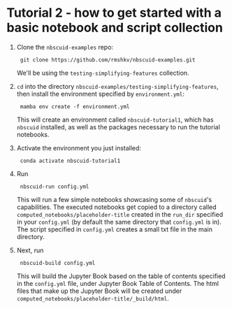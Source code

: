 # Tutorial 2 - how to get started with a basic notebook and script collection

1. Clone the `nbscuid-examples` repo: 

        git clone https://github.com/rmshkv/nbscuid-examples.git 
        
    We'll be using the `testing-simplifying-features` collection.
    
2. `cd` into the directory `nbscuid-examples/testing-simplifying-features`, then install the environment specified by `environment.yml`: 

        mamba env create -f environment.yml

    This will create an environment called `nbscuid-tutorial1`, which has `nbscuid` installed, as well as the packages necessary to run the tutorial notebooks.

3. Activate the environment you just installed:
        
        conda activate nbscuid-tutorial1

4. Run 
            
        nbscuid-run config.yml 

    This will run a few simple notebooks showcasing some of `nbscuid`'s capabilities. The executed notebooks get copied to a directory called `computed_notebooks/placeholder-title` created in the `run_dir` specified in your `config.yml` (by default the same directory that `config.yml` is in). The script specified in `config.yml` creates a small txt file in the main directory.

5. Next, run 

        nbscuid-build config.yml
        
     This will build the Jupyter Book based on the table of contents specified in the `config.yml` file, under Jupyter Book Table of Contents. The html files that make up the Jupyter Book will be created under `computed_notebooks/placeholder-title/_build/html`.


